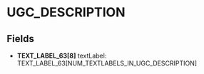 # UGC_DESCRIPTION

## Fields
* **TEXT_LABEL_63[8]** textLabel: TEXT_LABEL_63[NUM_TEXTLABELS_IN_UGC_DESCRIPTION]